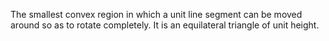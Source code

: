 The smallest convex region in which a unit line segment can be moved
around so as to rotate completely. It is an equilateral triangle of unit
height.
